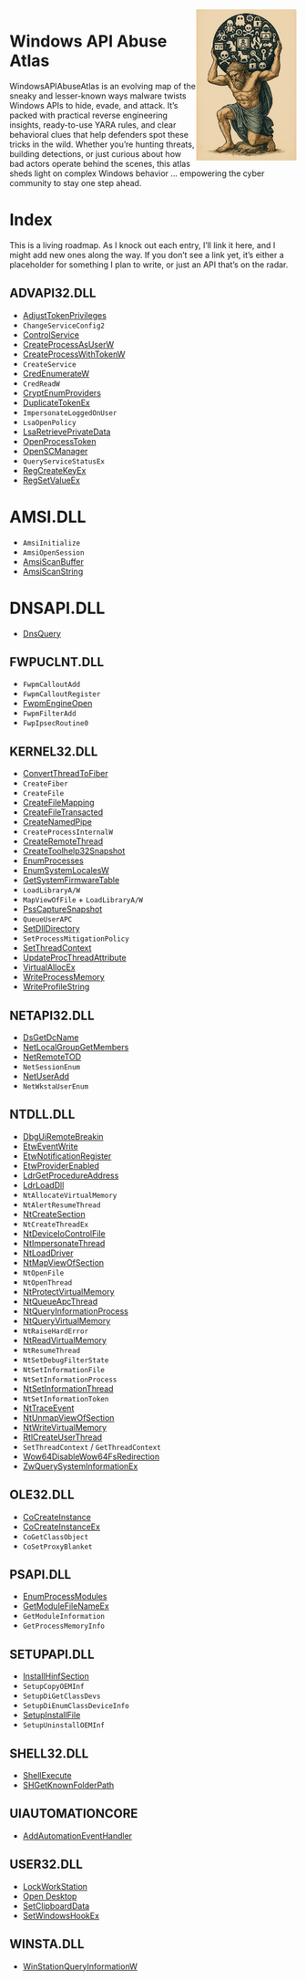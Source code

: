 <img style="float:right" src="atlas.png" width="35%"/>

# Windows API Abuse Atlas
WindowsAPIAbuseAtlas is an evolving map of the sneaky and lesser-known ways malware twists Windows APIs to hide, evade, and attack. It’s packed with practical reverse engineering insights, ready-to-use YARA rules, and clear behavioral clues that help defenders spot these tricks in the wild. Whether you’re hunting threats, building detections, or just curious about how bad actors operate behind the scenes, this atlas sheds light on complex Windows behavior ... empowering the cyber community to stay one step ahead.

# Index
This is a living roadmap. As I knock out each entry, I’ll link it here, and I might add new ones along the way. If you don’t see a link yet, it’s either a placeholder for something I plan to write, or just an API that’s on the radar.


## ADVAPI32.DLL
- [AdjustTokenPrivileges](./ADVAPI32/AdjustTokenPrivileges/)
- `ChangeServiceConfig2`
- [ControlService](./ADVAPI32/ControlService/)
- [CreateProcessAsUserW](./ADVAPI32/CreateProcessAsUser/)
- [CreateProcessWithTokenW](./ADVAPI32/CreateProcessWithTokenW/)
- `CreateService`
- [CredEnumerateW](./ADVAPI32/CredEnumerateW/)
- `CredReadW`
- [CryptEnumProviders](./ADVAPI32/CryptEnumProviders/)
- [DuplicateTokenEx](./ADVAPI32/DuplicateTokenEx/)
- `ImpersonateLoggedOnUser`
- `LsaOpenPolicy`
- [LsaRetrievePrivateData](./ADVAPI32/LsaRetrievePrivateData/)
- [OpenProcessToken](./ADVAPI32/OpenProcessToken/)
- [OpenSCManager](./ADVAPI32/OpenSCManager/)
- `QueryServiceStatusEx`
- [RegCreateKeyEx](./ADVAPI32/RegSetValueEx/)
- [RegSetValueEx](./ADVAPI32/RegSetValueEx/)

# AMSI.DLL
- `AmsiInitialize`
- `AmsiOpenSession`
- [AmsiScanBuffer](./AMSI/AmsiScanBuffer/)
- [AmsiScanString](./AMSI/AmsiScanString/)

# DNSAPI.DLL
- [DnsQuery](./DNSAPI/DnsQuery/)

## FWPUCLNT.DLL
- `FwpmCalloutAdd`
- `FwpmCalloutRegister`
- [FwpmEngineOpen](./FWPUCLNT/FwpmEngineOpen/)
- `FwpmFilterAdd`
- `FwpIpsecRoutine0`

## KERNEL32.DLL
- [ConvertThreadToFiber](./KERNEL32/ConvertThreadToFiber/)
- `CreateFiber`
- `CreateFile`
- [CreateFileMapping](./KERNEL32/CreateFileMapping/)
- [CreateFileTransacted](./KERNEL32/CreateFileTransacted/)
- [CreateNamedPipe](./KERNEL32/CreateNamedPipe/)
- `CreateProcessInternalW`
- [CreateRemoteThread](./KERNEL32/CreateRemoteThread/)
- [CreateToolhelp32Snapshot](./KERNEL32/CreateToolhelp32Snapshot/)
- [EnumProcesses](./KERNEL32/EnumProcesses/)
- [EnumSystemLocalesW](./KERNEL32/EnumSystemLocalesW/)
- [GetSystemFirmwareTable](./KERNEL32/GetSystemFirmwareTable/)
- `LoadLibraryA/W`
- `MapViewOfFile` + `LoadLibraryA/W`
- [PssCaptureSnapshot](./KERNEL32/PssCaptureSnapshot/)
- `QueueUserAPC`
- [SetDllDirectory](./KERNEL32/SetDllDirectory/)
- `SetProcessMitigationPolicy`
- [SetThreadContext](./KERNEL32/SetThreadContext/)
- [UpdateProcThreadAttribute](./KERNEL32/UpdateProcThreadAttribute/)
- [VirtualAllocEx](./KERNEL32/VirtualAllocEx/)
- [WriteProcessMemory](./KERNEL32/WriteProcessMemory/)
- [WriteProfileString](./KERNEL32/WriteProfileString/)

## NETAPI32.DLL
- [DsGetDcName](./NETAPI32/DsGetDcName/)
- [NetLocalGroupGetMembers](./NETAPI32/NetLocalGroupGetMembers/)
- [NetRemoteTOD](./NETAPI32/NetRemoteTOD/)
- `NetSessionEnum`
- [NetUserAdd](./NETAPI32/NetUserAdd/)
- `NetWkstaUserEnum`

## NTDLL.DLL
- [DbgUiRemoteBreakin](./NTDLL/DbgUiRemoteBreakin/)
- [EtwEventWrite](./NTDLL/EtwEventWrite/)
- [EtwNotificationRegister](./NTDLL/EtwNotificationRegister/)
- [EtwProviderEnabled](./NTDLL/EtwProviderEnabled/)
- [LdrGetProcedureAddress](./NTDLL/LdrGetProcedureAddress/)
- [LdrLoadDll](./NTDLL/LdrLoadDll/)
- `NtAllocateVirtualMemory`
- `NtAlertResumeThread`
- [NtCreateSection](./NTDLL/NtCreateSection/)
- `NtCreateThreadEx`
- [NtDeviceIoControlFile](./NTDLL/NtDeviceIoControlFile/)
- [NtImpersonateThread](./NTDLL/NtImpersonateThread/)
- [NtLoadDriver](./NTDLL/NtLoadDriver/)
- [NtMapViewOfSection](./NTDLL/NtMapViewOfSection/)
- `NtOpenFile`
- `NtOpenThread`
- [NtProtectVirtualMemory](./NTDLL/NtProtectVirtualMemory/)
- [NtQueueApcThread](./NTDLL/NtQueueApcThread/)
- [NtQueryInformationProcess](./NTDLL/NtQueryInformationProcess/)
- [NtQueryVirtualMemory](./NTDLL/NtQueryVirtualMemory/)
- `NtRaiseHardError`
- [NtReadVirtualMemory](./NTDLL/NtReadVirtualMemory/)
- `NtResumeThread`
- `NtSetDebugFilterState`
- `NtSetInformationFile`
- `NtSetInformationProcess`
- [NtSetInformationThread](./NTDLL/NtSetInformationThread/)
- `NtSetInformationToken`
- [NtTraceEvent](./NTDLL/NtTraceEvent/)
- [NtUnmapViewOfSection](./NTDLL/NtUnmapViewOfSection)
- [NtWriteVirtualMemory](./NTDLL/NtWriteVirtualMemory/)
- [RtlCreateUserThread](./NTDLL/RtlCreateUserThread/)
- `SetThreadContext` / `GetThreadContext`
- [Wow64DisableWow64FsRedirection](./NTDLL/Wow64DisableWow64FsRedirection/)
- [ZwQuerySystemInformationEx](./NTDLL/ZwQuerySystemInformationEx)

## OLE32.DLL
- [CoCreateInstance](./OLE32/CoCreateInstance/)
- [CoCreateInstanceEx](./OLE32/CoCreateInstanceEx/)
- `CoGetClassObject`
- `CoSetProxyBlanket`

## PSAPI.DLL
- [EnumProcessModules](./PSAPI/EnumProcessModules/)
- [GetModuleFileNameEx](./PSAPI/GetModuleFileNameEx/)
- `GetModuleInformation`
- `GetProcessMemoryInfo`

## SETUPAPI.DLL
- [InstallHinfSection](./SETUPAPI/InstallHinfSection/)
- `SetupCopyOEMInf`
- `SetupDiGetClassDevs`
- `SetupDiEnumClassDeviceInfo`
- [SetupInstallFile](./SETUPAPI/SetupInstallFile/)
- `SetupUninstallOEMInf`

## SHELL32.DLL
- [ShellExecute](./SHELL32/ShellExecute/)
- [SHGetKnownFolderPath](./SHELL32/SHGetKnownFolderPath/)

## UIAUTOMATIONCORE
-  [AddAutomationEventHandler](./UIAUTOMATIONCORE/AddAutomationEventHandler/) 

## USER32.DLL
- [LockWorkStation](./USER32/LockWorkStation/)
- [Open Desktop](./USER32/OpenDesktop/)
- [SetClipboardData](./USER32/SetClipboardData/)
- [SetWindowsHookEx](./USER32/SetWindowsHookEx/)

## WINSTA.DLL
- [WinStationQueryInformationW](./WINSTA/WinStationQueryInformationW/)

